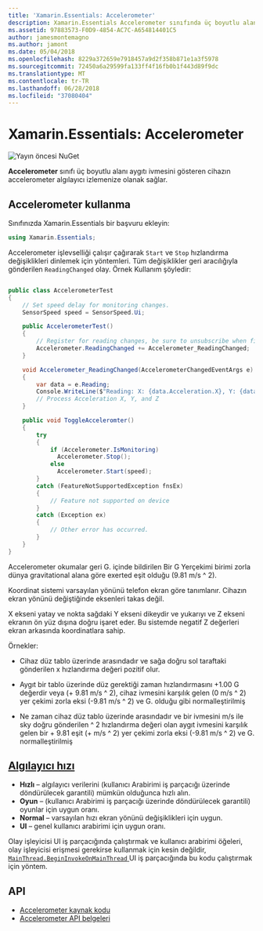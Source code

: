 ```yaml
---
title: 'Xamarin.Essentials: Accelerometer'
description: Xamarin.Essentials Accelerometer sınıfında üç boyutlu alanı aygıtı ivmesini gösterir ve cihazın accelerometer algılayıcı izlemenize izin verir.
ms.assetid: 97883573-F0D9-4854-AC7C-A654814401C5
author: jamesmontemagno
ms.author: jamont
ms.date: 05/04/2018
ms.openlocfilehash: 8229a372659e7918457a9d2f358b871e1a3f5978
ms.sourcegitcommit: 72450a6a29599fa133ff4f16fb0b1f443d89f9dc
ms.translationtype: MT
ms.contentlocale: tr-TR
ms.lasthandoff: 06/28/2018
ms.locfileid: "37080404"
---
```

# <a name="xamarinessentials-accelerometer"></a>Xamarin.Essentials: Accelerometer

![Yayın öncesi NuGet](~/media/shared/pre-release.png)

**Accelerometer** sınıfı üç boyutlu alanı aygıtı ivmesini gösteren cihazın accelerometer algılayıcı izlemenize olanak sağlar.

## <a name="using-accelerometer"></a>Accelerometer kullanma

Sınıfınızda Xamarin.Essentials bir başvuru ekleyin:

```csharp
using Xamarin.Essentials;
```

Accelerometer işlevselliği çalışır çağırarak `Start` ve `Stop` hızlandırma değişiklikleri dinlemek için yöntemleri. Tüm değişiklikler geri aracılığıyla gönderilen `ReadingChanged` olay. Örnek Kullanım şöyledir:

```csharp

public class AccelerometerTest
{
    // Set speed delay for monitoring changes.
    SensorSpeed speed = SensorSpeed.Ui;

    public AccelerometerTest()
    {
        // Register for reading changes, be sure to unsubscribe when finished
        Accelerometer.ReadingChanged += Accelerometer_ReadingChanged;
    }

    void Accelerometer_ReadingChanged(AccelerometerChangedEventArgs e)
    {
        var data = e.Reading;
        Console.WriteLine($"Reading: X: {data.Acceleration.X}, Y: {data.Acceleration.Y}, Z: {data.Acceleration.Z}");
        // Process Acceleration X, Y, and Z
    }

    public void ToggleAcceleromter()
    {
        try
        {
            if (Accelerometer.IsMonitoring)
              Accelerometer.Stop();
            else
              Accelerometer.Start(speed);
        }
        catch (FeatureNotSupportedException fnsEx)
        {
            // Feature not supported on device
        }
        catch (Exception ex)
        {
            // Other error has occurred.
        }
    }
}
```

Accelerometer okumalar geri G. içinde bildirilen Bir G Yerçekimi birimi zorla dünya gravitational alana göre exerted eşit olduğu (9.81 m/s ^ 2).

Koordinat sistemi varsayılan yönünü telefon ekran göre tanımlanır. Cihazın ekran yönünü değiştiğinde eksenleri takas değil.

X ekseni yatay ve nokta sağdaki Y ekseni dikeydir ve yukarıyı ve Z ekseni ekranın ön yüz dışına doğru işaret eder. Bu sistemde negatif Z değerleri ekran arkasında koordinatlara sahip.

Örnekler:

* Cihaz düz tablo üzerinde arasındadır ve sağa doğru sol taraftaki gönderilen x hızlandırma değeri pozitif olur.

* Aygıt bir tablo üzerinde düz gerektiği zaman hızlandırmasını +1.00 G değerdir veya (+ 9.81 m/s ^ 2), cihaz ivmesini karşılık gelen (0 m/s ^ 2) yer çekimi zorla eksi (-9.81 m/s ^ 2) ve G. olduğu gibi normalleştirilmiş

* Ne zaman cihaz düz tablo üzerinde arasındadır ve bir ivmesini m/s ile sky doğru gönderilen ^ 2 hızlandırma değeri olan aygıt ivmesini karşılık gelen bir + 9.81 eşit (+ m/s ^ 2) yer çekimi zorla eksi (-9.81 m/s ^ 2) ve G. normalleştirilmiş 

## <a name="sensor-speedxrefxamarinessentialssensorspeed"></a>[Algılayıcı hızı](xref:Xamarin.Essentials.SensorSpeed)

- **Hızlı** – algılayıcı verilerini (kullanıcı Arabirimi iş parçacığı üzerinde döndürülecek garantili) mümkün olduğunca hızlı alın.
- **Oyun** – (kullanıcı Arabirimi iş parçacığı üzerinde döndürülecek garantili) oyunlar için uygun oranı.
- **Normal** – varsayılan hızı ekran yönünü değişiklikleri için uygun.
- **UI** – genel kullanıcı arabirimi için uygun oranı.

Olay işleyicisi UI iş parçacığında çalıştırmak ve kullanıcı arabirimi öğeleri, olay işleyicisi erişmesi gerekirse kullanmak için kesin değildir, [ `MainThread.BeginInvokeOnMainThread` ](main-thread.md) UI iş parçacığında bu kodu çalıştırmak için yöntem.

## <a name="api"></a>API

- [Accelerometer kaynak kodu](https://github.com/xamarin/Essentials/tree/master/Xamarin.Essentials/Accelerometer)
- [Accelerometer API belgeleri](xref:Xamarin.Essentials.Accelerometer)
